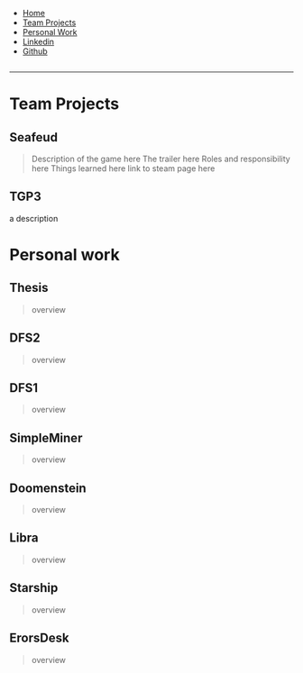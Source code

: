 <a id="home"/>
<ul class="navbar">
  <li class="navbar"><a href="#home">Home</a></li>
  <li class="navbar"><a href="#teamprojects">Team Projects</a></li>
  <li class="navbar"><a href="#personalwork">Personal Work</a></li>
  <li class="navbar"><a href="https://www.linkedin.com/in/yiming-pan-a7b353185/">Linkedin</a></li>
  <li class="navbar"><a href="https://github.com/yimingp">Github</a></li> 
</ul>
<div style="display:inline-block"></div>
<hr>

# Team Projects
<a id="teamprojects"/>

## Seafeud
>Description of the game here
>The trailer here
>Roles and responsibility here
>Things learned here
>link to steam page here

## TGP3 
a description

# Personal work
<a id="personalwork"/>

## Thesis
> overview

## DFS2
>overview

## DFS1
>overview

## SimpleMiner
>overview

## Doomenstein
>overview

## Libra
>overview

## Starship
>overview

## ErorsDesk
>overview